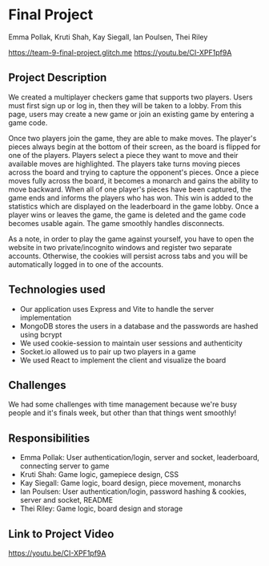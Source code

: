 # Final Project
Emma Pollak, Kruti Shah, Kay Siegall, Ian Poulsen, Thei Riley

https://team-9-final-project.glitch.me
https://youtu.be/CI-XPF1pf9A

## Project Description
We created a multiplayer checkers game that supports two players. Users must first sign up or log in, then they will be taken to a lobby. From this page, users may create a new game or join an existing game by entering a game code.

Once two players join the game, they are able to make moves. The player's pieces always begin at the bottom of their screen, as the board is flipped for one of the players. Players select a piece they want to move and their available moves are highlighted. The players take turns moving pieces across the board and trying to capture the opponent's pieces. Once a piece moves fully across the board, it becomes a monarch and gains the ability to move backward. When all of one player's pieces have been captured, the game ends and informs the players who has won. This win is added to the statistics which are displayed on the leaderboard in the game lobby. Once a player wins or leaves the game, the game is deleted and the game code becomes usable again. The game smoothly handles disconnects.

As a note, in order to play the game against yourself, you have to open the website in two private/incognito windows and register two separate accounts. Otherwise, the cookies will persist across tabs and you will be automatically logged in to one of the accounts.

## Technologies used
- Our application uses Express and Vite to handle the server implementation
- MongoDB stores the users in a database and the passwords are hashed using bcrypt
- We used cookie-session to maintain user sessions and authenticity
- Socket.io allowed us to pair up two players in a game
- We used React to implement the client and visualize the board

## Challenges
We had some challenges with time management because we're busy people and it's finals week, but other than that things went smoothly!

## Responsibilities
- Emma Pollak: User authentication/login, server and socket, leaderboard, connecting server to game
- Kruti Shah: Game logic, gamepiece design, CSS
- Kay Siegall: Game logic, board design, piece movement, monarchs
- Ian Poulsen: User authentication/login, password hashing & cookies, server and socket, README
- Thei Riley: Game logic, board design and storage

## Link to Project Video
https://youtu.be/CI-XPF1pf9A
